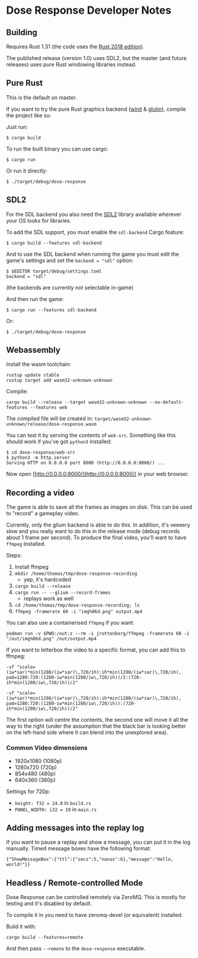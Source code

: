 Dose Response Developer Notes
=============================

Building
--------

Requires Rust 1.31 (the code uses the [Rust 2018 edition][edition]).

The published release (version 1.0) uses SDL2, but the master (and
future releases) uses pure Rust windowing libraries instead.


Pure Rust
---------

This is the default on master.

If you want to try the pure Rust graphics backend
([winit][winit] & [glutin][glutin]), compile the
project like so:

Just run:

    $ cargo build

To run the built binary you can use cargo:

    $ cargo run

Or run it directly:

    $ ./target/debug/dose-response


SDL2
----

For the SDL backend you also need the [SDL2][sdl] library available
wherever your OS looks for libraries.

To add the SDL support, you must enable the `sdl-backend` Cargo feature:

    $ cargo build --features sdl-backend

And to use the SDL backend when running the game you must edit the game's settings and set the `backend = "sdl"` option:

    $ $EDITOR target/debug/settings.toml
    backend = "sdl"

(the backends are currently not selectable in-game)

And then run the game:

    $ cargo run --features sdl-backend

Or:

    $ ./target/debug/dose-response


Webassembly
-----------

Install the wasm toolchain:

    rustup update stable
    rustup target add wasm32-unknown-unknown

Compile:

    cargo build --release --target wasm32-unknown-unknown --no-default-features --features web

The compiled file will be created in: `target/wasm32-unknown-unknown/release/dose-response.wasm`

You can test it by serving the contents of `web-src`. Something like
this should work if you've got `python3` installed:

    $ cd dose-response/web-src
    $ python3 -m http.server
    Serving HTTP on 0.0.0.0 port 8000 (http://0.0.0.0:8000/) ...

Now open [http://0.0.0.0:8000/](http://0.0.0.0:8000/) in your web
browser.


Recording a video
-----------------

The game is able to save all the frames as images on disk. This can be
used to "record" a gameplay video.

Currently, only the glium backend is able to do this. In addition,
it's veeeery slow and you really want to do this in the release mode
(debug records about 1 frame per second). To produce the final video,
you'll want to have `ffmpeg` installed.

Steps:

1. Install ffmpeg
2. `mkdir /home/thomas/tmp/dose-response-recording`
   * yep, it's hardcoded
3. `cargo build --release`
4. `cargo run -- --glium --record-frames`
   * replays work as well
5. `cd /home/thomas/tmp/dose-response-recording; ls`
6. `ffmpeg -framerate 60 -i "img%06d.png" output.mp4`

You can also use a containerised `ffmpeg` if you want:

    podman run -v $PWD:/out:z --rm -i jrottenberg/ffmpeg -framerate 60 -i "/out/img%06d.png" /out/output.mp4

If you want to letterbox the video to a specific format, you can add this to ffmpeg:

    -vf "scale=(iw*sar)*min(1280/(iw*sar)\,720/ih):ih*min(1280/(iw*sar)\,720/ih), pad=1280:720:(1280-iw*min(1280/iw\,720/ih))/2:(720-ih*min(1280/iw\,720/ih))/2"

    -vf "scale=(iw*sar)*min(1280/(iw*sar)\,720/ih):ih*min(1280/(iw*sar)\,720/ih), pad=1280:720:(1280-iw*min(1280/iw\,720/ih)):(720-ih*min(1280/iw\,720/ih))/2"

The first option will centre the contents, the second one will move it
all the way to the right (under the assumption that the black bar is
looking better on the left-hand side where it can blend into the
unexplored area).

### Common Video dimensions

- 1920x1080 (1080p)
- 1280x720 (720p)
- 854x480 (480p)
- 640x360 (360p)

Settings for 720p:

* `height: f32 = 24.0` in `build.rs`
* `PANEL_WIDTH: i32 = 19` in `main.rs`



Adding messages into the replay log
-----------------------------------

If you want to pause a replay and show a message, you can put it in
the log manually. Timed message boxes have the following format:

    {"ShowMessageBox":{"ttl":{"secs":5,"nanos":6},"message":"Hello, world!"}}


Headless / Remote-controlled Mode
---------------------------------

Dose Response can be controlled remotely via ZeroMQ. This is mostly
for testing and it's disabled by default.

To compile it in you need to have zeromq-devel (or equivalent) installed.

Build it with:

    cargo build --features=remote

And then pass `--remote` to the `dose-response` executable.

[edition]: https://rust-lang-nursery.github.io/edition-guide/rust-2018/index.html
[sdl]: https://www.libsdl.org/
[winit]: https://crates.io/crates/winit
[glium]: https://crates.io/crates/glium
[glutin]: https://crates.io/crates/glutin
